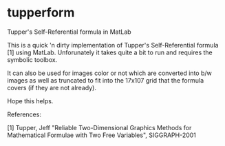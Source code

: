 # tupperform

Tupper's Self-Referential formula in MatLab

This is a quick 'n dirty implementation of Tupper's Self-Referential formula [1] 
using MatLab. Unforunately it takes quite a bit to run and requires the
symbolic toolbox.

It can also be used for images color or not which are converted into b/w images
as well as truncated to fit into the 17x107 grid that the formula covers (if they
are not already).

Hope this helps.

References:

 [1] Tupper, Jeff "Reliable Two-Dimensional Graphics Methods for Mathematical Formulae with Two Free Variables", SIGGRAPH-2001
